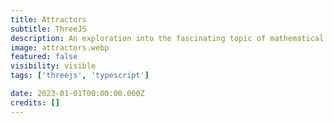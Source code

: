 ```yaml
---
title: Attractors
subtitle: ThreeJS
description: An exploration into the fascinating topic of mathematical attractors. Specifically, the Lorenz and Thomas cyclically symmetric attractors. All parameters of the simulation are customizable through the scene controls.
image: attractors.webp
featured: false
visibility: visible
tags: ['threejs', 'typescript']

date: 2023-01-01T00:00:00.000Z
credits: []
---
```

